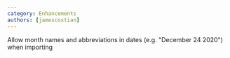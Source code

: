 ```yaml
---
category: Enhancements
authors: [jamescostian]
---
```


Allow month names and abbreviations in dates (e.g. "December 24 2020") when importing
